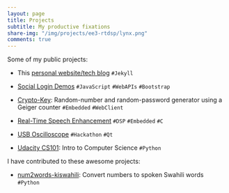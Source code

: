 ```yaml
---
layout: page
title: Projects
subtitle: My productive fixations
share-img: "/img/projects/ee3-rtdsp/lynx.png"
comments: true
---
```


Some of my public projects:

- This [personal website/tech blog](/blog/how-i-made-this-website/ "How I made this website!") `#Jekyll`

- [Social Login Demos](/social-login-demos/) `#JavaScript` `#WebAPIs` `#Bootstrap`

- [Crypto-Key](https://github.com/eugenius1/esys-cw1 "EE3: Embedded Systems"): Random-number and random-password generator using a Geiger counter `#Embedded` `#WebClient`

- [Real-Time Speech Enhancement](/projects/ee3-rtdsp/ "EE3: Real-Time Digital Signal Processing") `#DSP` `#Embedded` `#C`

- [USB Oscilloscope](http://www.harrybeadle.co.uk/fbhack/ "Written by teammate Harry Beadle") `#Hackathon` `#Qt`

- [Udacity CS101](https://github.com/eugenius1/Udacity-CS101): Intro to Computer Science `#Python`


I have contributed to these awesome projects:

- [num2words-kiswahili](https://github.com/machakux/num2words-kiswahili): Convert numbers to spoken Swahili words `#Python`